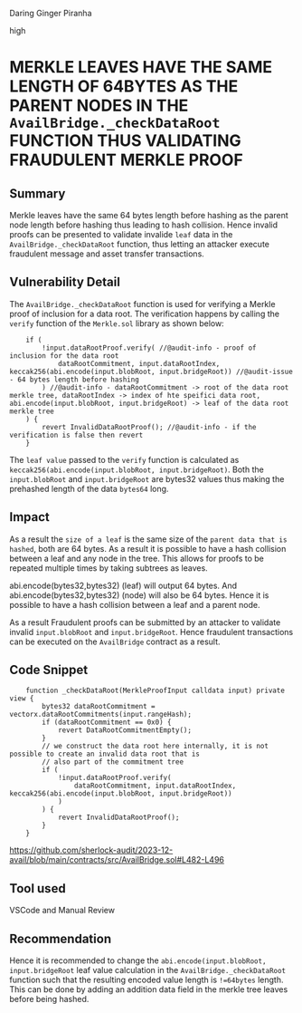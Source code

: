 Daring Ginger Piranha

high

# MERKLE LEAVES HAVE THE SAME LENGTH OF 64BYTES AS THE PARENT NODES IN THE `AvailBridge._checkDataRoot` FUNCTION THUS VALIDATING FRAUDULENT MERKLE PROOF

## Summary

Merkle leaves have the same 64 bytes length before hashing as the parent node length before hashing thus leading to hash collision. Hence invalid proofs can be presented to validate invalide `leaf` data in the `AvailBridge._checkDataRoot` function, thus letting an attacker execute fraudulent message and asset transfer transactions.

## Vulnerability Detail

The `AvailBridge._checkDataRoot` function is used for verifying a Merkle proof of inclusion for a data root. The verification happens by calling the `verify` function of the `Merkle.sol` library as shown below:

        if (
            !input.dataRootProof.verify( //@audit-info - proof of inclusion for the data root
                dataRootCommitment, input.dataRootIndex, keccak256(abi.encode(input.blobRoot, input.bridgeRoot)) //@audit-issue - 64 bytes length before hashing
            ) //@audit-info - dataRootCommitment -> root of the data root merkle tree, dataRootIndex -> index of hte speifici data root, abi.encode(input.blobRoot, input.bridgeRoot) -> leaf of the data root merkle tree
        ) {
            revert InvalidDataRootProof(); //@audit-info - if the verification is false then revert
        }

The `leaf value` passed to the `verify` function is calculated as `keccak256(abi.encode(input.blobRoot, input.bridgeRoot)`. Both the `input.blobRoot` and `input.bridgeRoot` are bytes32 values thus making the prehashed length of the data `bytes64` long.

## Impact

As a result the `size of a leaf` is the same size of the `parent data that is hashed`, both are 64 bytes. As a result it is possible to have a hash collision between a leaf and any node in the tree. This allows for proofs to be repeated multiple times by taking subtrees as leaves.

abi.encode(bytes32,bytes32) (leaf) will output 64 bytes. And abi.encode(bytes32,bytes32) (node) will also be 64 bytes. Hence it is possible to have a hash collision between a leaf and a parent node.

As a result Fraudulent proofs can be submitted by an attacker to validate invalid `input.blobRoot` and `input.bridgeRoot`. Hence fraudulent transactions can be executed on the `AvailBridge` contract as a result.

## Code Snippet

```solidity
    function _checkDataRoot(MerkleProofInput calldata input) private view {
        bytes32 dataRootCommitment = vectorx.dataRootCommitments(input.rangeHash);
        if (dataRootCommitment == 0x0) {
            revert DataRootCommitmentEmpty();
        }
        // we construct the data root here internally, it is not possible to create an invalid data root that is
        // also part of the commitment tree
        if (
            !input.dataRootProof.verify(
                dataRootCommitment, input.dataRootIndex, keccak256(abi.encode(input.blobRoot, input.bridgeRoot))
            )
        ) {
            revert InvalidDataRootProof();
        }
    }
```

https://github.com/sherlock-audit/2023-12-avail/blob/main/contracts/src/AvailBridge.sol#L482-L496

## Tool used
VSCode and Manual Review

## Recommendation

Hence it is recommended to change the `abi.encode(input.blobRoot, input.bridgeRoot` leaf value calculation in the `AvailBridge._checkDataRoot` function such that the resulting encoded value length is `!=64bytes` length. This can be done by adding an addition data field in the merkle tree leaves before being hashed.
